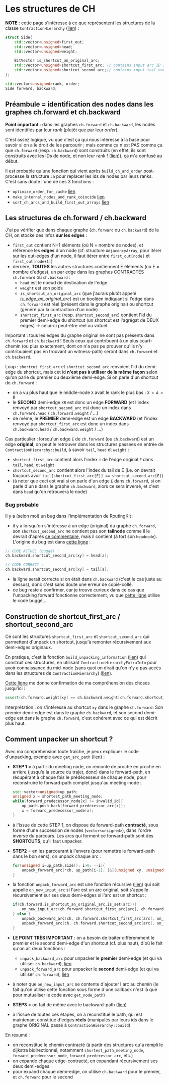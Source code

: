 # Les structures de CH

**NOTE** : cette page s'intéresse à ce que représentent les structures de la classe `ContractionHierarchy` ([lien](https://github.com/phidra/RoutingKit/blob/a0776b234ac6e86d4255952ef60a6a9bf8d88f02/include/routingkit/contraction_hierarchy.h#L53)) :

```cpp
struct Side{
    std::vector<unsigned>first_out;
    std::vector<unsigned>head;
    std::vector<unsigned>weight;

    BitVector is_shortcut_an_original_arc;
    std::vector<unsigned>shortcut_first_arc; // contains input arc ID if not shortcut
    std::vector<unsigned>shortcut_second_arc;// contains input tail node ID if not shortcut
};

std::vector<unsigned>rank, order;
Side forward, backward;
```

## Préambule = identification des nodes dans les graphes ch.forward et ch.backward

**Point important** : dans les graphes `ch.forward` et `ch.backward`, les nodes sont identifiés par leur *rank* (plutôt que par leur *order*).

C'est assez logique, vu que c'est ça qui nous intéresse à la base pour savoir si on a le droit de les parcourir ; mais comme ça n'est PAS comme ça que `ch.forward` (resp. `ch.backward`) sont construits (en effet, ils sont construits avec les IDs de node, et non leur rank ! ([lien](https://github.com/phidra/RoutingKit/blob/a0776b234ac6e86d4255952ef60a6a9bf8d88f02/src/contraction_hierarchy.cpp#L689))), ça m'a confusé au début.

Il est probable qu'une fonction qui vient après `build_ch_and_order` post-processe la structure `ch` pour replacer les ids de nodes par leurs ranks. C'est sans doute l'une de ces 3 fonctions :

- `optimize_order_for_cache` [lien](https://github.com/phidra/RoutingKit/blob/a0776b234ac6e86d4255952ef60a6a9bf8d88f02/src/contraction_hierarchy.cpp#L902)
- `make_internal_nodes_and_rank_coincide` [lien](https://github.com/phidra/RoutingKit/blob/a0776b234ac6e86d4255952ef60a6a9bf8d88f02/src/contraction_hierarchy.cpp#L833)
- `sort_ch_arcs_and_build_first_out_arrays` [lien](https://github.com/phidra/RoutingKit/blob/a0776b234ac6e86d4255952ef60a6a9bf8d88f02/src/contraction_hierarchy.cpp#L864)

## Les structures de ch.forward / ch.backward

J'ai pu vérifier que dans chaque graphe (`ch.forward` ou `ch.backward`) de la CH, on stocke des infos **sur les edges** :

- `first_out` contient N+1 éléments (où N = nombre de nodes), et référence les **edges** d'un node (cf. structure `AdjacencyArray`, pour itérer sur les out-edges d'un node, il faut itérer entre `first_out[node]` et `first_out[node+1]`)
- derrière, **TOUTES** les autres structures contiennent E éléments (où E = nombre d'edges), un par edge dans les graphes CONTRACTÉS `ch.forward` ou `ch.backward` :
    * `head` est le noeud de destination de l'edge
    * `weight` est son poids
    * `is_shortcut_an_original_arc` (que j'aurais plutôt appelé _is_edge_an_original_arc_)  est un booléen indiquant si l'edge dans `ch.forward` est réel (présent dans le graphe original) ou shortcut (généré par la contraction d'un node)
    * `shortcut_first_arc` (resp. `shortcut_second_arc`) contient l'id du premier demi-edge du shortcut (un shortcut est l'agrégat de DEUX edges) -> celui-ci peut-être réel ou virtuel.

Important : tous les edges du graphe original ne sont pas présents dans `ch.forward` et `ch.backward` ! Seuls ceux qui contribuent à un plus court-chemin (ou plus exactement, dont on n'a pas pu prouver qu'ils n'y contribuaient pas en trouvant un witness-path) seront dans `ch.forward` et `ch.backward`.

Loup : `shortcut_first_arc` et `shortcut_second_arc` renvoient l'id du demi-edge du shortcut, mais cet id **n'est pas à utiliser de la même façon** selon qu'on parle du premier ou deuxième demi-edge. Si on parle d'un shortcut de `ch.forward` :
-  on a vu plus haut que le middle-node `X` avait le rank le plus bas : `X < A < B`
-  le **SECOND** demi-edge `XB` est donc un edge **FORWARD** (et l'index renvoyé par `shortcut_second_arc` est donc un index dans `ch.forward.head` / `ch.forward.weight` / ...)
-  de même, le **PREMIER** demi-edge est un edge **BACKWARD** (et l'index renvoyé par `shortcut_first_arc` est donc un index dans `ch.backward.head` / `ch.backward.weight` / ...)

Cas particulier : lorsqu'un edge `E` de `ch.forward` (ou `ch.backward`) est un edge **original**, on peut le retrouver dans les structures passées en entrée de `ContractionHierarchy::build`, à savoir `tail`, `head` et `weight` :
-  `shortcut_first_arc` contient alors l'index `i` de l'edge original `E` dans `tail`, `head`, et `weight`
-  `shortcut_second_arc` contient alors l'index du tail de E (i.e. on devrait toujours avoir `tail[shortcut_first_arc[E]] == shortcut_second_arc[E]`)
-  (à noter que ceci est vrai si on parle d'un edge `E` dans `ch.forward`, si on parle d'un `E` dans le graphe `ch.backward`, alors ce sera inversé, et c'est dans `head` qu'on retrouvera le node)

### Bug probable

Il y a (selon moi) un bug dans l'implémentation de RoutingKit :
- il y a lorsqu'on s'intéresse à un edge (original) du graphe `ch.forward`, son `shortcut_second_arc` ne contient pas son **tailnode** comme il le devrait d'après [ce commentaire](https://github.com/RoutingKit/RoutingKit/blob/fb5e83bcd4cf85763fb6877a0b5f8d5736c9a15b/include/routingkit/contraction_hierarchy.h#L60), mais il contient (à tort son `headnode`). L'origine du bug est dans [cette ligne](https://github.com/RoutingKit/RoutingKit/blob/fb5e83bcd4cf85763fb6877a0b5f8d5736c9a15b/src/contraction_hierarchy.cpp#L1028) :

```cpp
// CODE ACTUEL (buggé) :
ch.backward.shortcut_second_arc[xy] = head[a];

// CODE CORRECT :
ch.backward.shortcut_second_arc[xy] = tail[a];
```
- la ligne serait correcte si on était dans `ch.backward` (c'est le cas juste au dessus), donc c'est sans doute une erreur de copié-collé.
- ce bug reste à confirmer, car je trouve curieux dans ce cas que l'unpacking forward fonctionne correctement, vu que [cette ligne](https://github.com/RoutingKit/RoutingKit/blob/fb5e83bcd4cf85763fb6877a0b5f8d5736c9a15b/src/contraction_hierarchy.cpp#L1728) utilise le code buggé...

## Construction de shortcut_first_arc / shortcut_second_arc

Ce sont les structures `shortcut_first_arc` et `shortcut_second_arc` qui permettent d'unpack un shortcut, jusqu'à remonter récursivement aux demi-edges originaux.

En pratique, c'est la fonction `build_unpacking_information` ([lien](https://github.com/phidra/RoutingKit/blob/a0776b234ac6e86d4255952ef60a6a9bf8d88f02/src/contraction_hierarchy.cpp#L973)) qui construit ces structures, en utilisant `ContractionHierarchyExtraInfo` pour avoir connaissance du mid-node (sans quoi on dirait qu'on n'y a pas accès dans les structures de `ContractionHierarchy`) ([lien](https://github.com/phidra/RoutingKit/blob/a0776b234ac6e86d4255952ef60a6a9bf8d88f02/src/contraction_hierarchy.cpp#L1002)).

[Cette ligne](https://github.com/phidra/RoutingKit/blob/a0776b234ac6e86d4255952ef60a6a9bf8d88f02/src/contraction_hierarchy.cpp#L1014) me donne confirmation de ma compréhension des choses jusqu'ici :

```cpp
assert(ch.forward.weight[xy] == ch.backward.weight[ch.forward.shortcut_first_arc[xy]] + ch.forward.weight[ch.forward.shortcut_second_arc[xy]]);
```

Interprétation : on s'intéresse au shortcut `xy` dans le graphe `ch.forward`. Son premier demi-edge est dans le graphe `ch.backward`, et son second demi-edge est dans le graphe `ch.forward`, c'est cohérent avec ce qui est décrit plus haut.

## Comment unpacker un shortcut ?

Avec ma compréhension toute fraîche, je peux expliquer le code d'unpacking, exemple avec `get_arc_path` ([lien](https://github.com/RoutingKit/RoutingKit/blob/fb5e83bcd4cf85763fb6877a0b5f8d5736c9a15b/src/contraction_hierarchy.cpp#L1760)) :

- **STEP 1** = à partir du meeting node, on remonte de proche en proche en arrière (jusqu'à la source du trajet, donc) dans le forward-path, en récupérant à chaque fois le prédécesseur de chaque node, pour reconstruire le forward-path complet jusqu'au meeting-node :

    ```cpp
    std::vector<unsigned>up_path;
    unsigned x = shortest_path_meeting_node;
    while(forward_predecessor_node[x] != invalid_id){
        up_path.push_back(forward_predecessor_arc[x]);
        x = forward_predecessor_node[x];
    }
    ```
- à l'issue de cette STEP 1, on dispose du forward-path **contracté**, sous forme d'une succession de nodes (`vector<unsigned>`), dans l'ordre inverse du parcours. Les arcs qui forment ce forward-path sont des **SHORTCUTS**, qu'il faut unpacker.
- **STEP2** = en les parcourant à l'envers (pour remettre le forward-path dans le bon sens), on unpack chaque arc :
    ```cpp
    for(unsigned i=up_path.size(); i>0; --i){
        unpack_forward_arc(*ch, up_path[i-1], [&](unsigned xy, unsigned y){path.push_back(xy);});
    }
    ```
- la fonction `unpack_forward_arc` est une fonction récursive ([lien](https://github.com/RoutingKit/RoutingKit/blob/fb5e83bcd4cf85763fb6877a0b5f8d5736c9a15b/src/contraction_hierarchy.cpp#L1726)) qui soit appelle `on_new_input_arc` si l'arc est un arc original, soit s'appelle récursivement sur ses deux demi-edges si l'arc est un shortcut :
    ```cpp
    if(ch.forward.is_shortcut_an_original_arc.is_set(arc)){
        on_new_input_arc(ch.forward.shortcut_first_arc[arc], ch.forward.shortcut_second_arc[arc]);
    } else {
        unpack_backward_arc(ch, ch.forward.shortcut_first_arc[arc], on_new_input_arc);
        unpack_forward_arc(ch, ch.forward.shortcut_second_arc[arc], on_new_input_arc);
    }
    ```
- **LE POINT TRÈS IMPORTANT** : on a besoin de traiter différemment le premier et le second demi-edge d'un shortcut (cf. plus haut), d'où le fait qu'on ait deux fonctions :
    * `unpack_backward_arc` pour unpacker le **premier** demi-edge (et qui va utiliser `ch.backward`), [lien](https://github.com/RoutingKit/RoutingKit/blob/fb5e83bcd4cf85763fb6877a0b5f8d5736c9a15b/src/contraction_hierarchy.cpp#L1726)
    * `unpack_forward_arc` pour unpacker le **second** demi-edge (et qui va utiliser `ch.forward`), [lien](https://github.com/RoutingKit/RoutingKit/blob/fb5e83bcd4cf85763fb6877a0b5f8d5736c9a15b/src/contraction_hierarchy.cpp#L1738)
- à noter que `on_new_input_arc` se contente d'ajouter l'arc au chemin (le fait qu'on utilise cette fonction sous forme d'une callback n'est là que pour mutualiser le code avec `get_node_path`)
- **STEP3** = on fait de même avec le backward-path ([lien](https://github.com/RoutingKit/RoutingKit/blob/fb5e83bcd4cf85763fb6877a0b5f8d5736c9a15b/src/contraction_hierarchy.cpp#L1780))
- à l'issue de toutes ces étapes, on a reconstitué le path, qui est maintenant constitué d'edges **réels** (manipulés par leurs ids dans le graphe ORIGINAL passé à `ContractionHierarchy::build`)

En résumé :
- on reconstitue le chemin contracté (à partir des structures qu'a rempli le dijkstra bidirectionnel, notamment `shortest_path_meeting_node`, `forward_predecessor_node`, `forward_predecessor_arc`, etc.)
- on expande chaque edge-contracté, en expandant récursivement ses deux demi-edges
- pour expand chaque demi-edge, on utilise `ch.backward` pour le premier, et `ch.forward` pour le second
